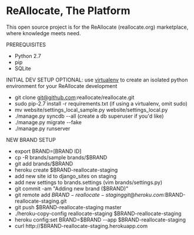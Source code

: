 ReAllocate, The Platform 
============================
This open source project is for the ReAllocate (reallocate.org) marketplace, where knowledge meets need.

PREREQUISITES

- Python 2.7
- pip
- SQLite

INITIAL DEV SETUP
OPTIONAL: use [virtualenv](http://www.virtualenv.org/) to create an isolated python environment for your ReAllocate development

- git clone git@github.com:reallocate/reallocate.git
- sudo pip-2.7 install -r requirements.txt (if using a virtualenv, omit sudo)
- mv website/settings_local_sample.py website/settings_local.py
- ./manage.py syncdb --all (create a db superuser if you'd like)
- ./manage.py migrate --fake
- ./manage.py runserver

NEW BRAND SETUP

- export BRAND=[BRAND ID]
- cp -R brands/sample brands/$BRAND
- git add brands/$BRAND
- heroku create $BRAND-reallocate-staging
- add new site id to django_sites on staging
- add new settings to brands.settings (vim brands/settings.py)
- git commit -am "Adding new brand ($BRAND)"
- git remote add $BRAND-reallocate-staging git@heroku.com:$BRAND-reallocate-staging.git
- git push $BRAND-reallocate-staging master
- ./heroku-copy-config reallocate-staging $BRAND-reallocate-staging
- heroku config:set BRAND=$BRAND --app $BRAND-reallocate-staging
- curl http://$BRAND-reallocate-staging.herokuapp.com